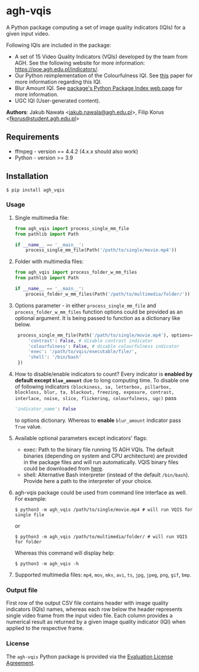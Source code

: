 # agh-vqis
A Python package computing a set of image quality indicators (IQIs) for a given input video.

Following IQIs are included in the package:

- A set of 15 Video Quality Indicators (VQIs) developed by the team from AGH. See the following website for more information: https://qoe.agh.edu.pl/indicators/.
- Our Python reimplementation of the Colourfulness IQI. See [this](http://infoscience.epfl.ch/record/33994/files/HaslerS03.pdf) paper for more information regarding this IQI.
- Blur Amount IQI. See [package's Python Package Index web page](https://pypi.org/project/cpbd/) for more information.
- UGC IQI (User-generated content).

**Authors**: Jakub Nawała <[jakub.nawala@agh.edu.pl](mailto:jnawala@agh.edu.pl)>, Filip Korus <[fkorus@student.agh.edu.pl](mailto:fkorus@studnt.agh.edu.pl)>

## Requirements
- ffmpeg - version == 4.4.2 (4.x.x should also work)
- Python - version >= 3.9

## Installation
```shell
$ pip install agh_vqis
```

### Usage
1. Single multimedia file:
    ```python
    from agh_vqis import process_single_mm_file
    from pathlib import Path
    
    if __name__ == '__main__':
        process_single_mm_file(Path('/path/to/single/movie.mp4'))
    ```


2. Folder with multimedia files:
    ```python
    from agh_vqis import process_folder_w_mm_files
    from pathlib import Path
    
    if __name__ == '__main__':
        process_folder_w_mm_files(Path('/path/to/multimedia/folder/'))
   ```


3. Options parameter - in either `process_single_mm_file` and `process_folder_w_mm_files` function options could be provided as an optional argument. It is being passed to function as a dictionary like below.
    ```python
     process_single_mm_file(Path('/path/to/single/movie.mp4'), options={
         'contrast': False, # disable contrast indicator
         'colourfulness': False, # disable colourfulness indicator
         'exec': '/path/to/vqis/executable/file/',
         'shell': '/bin/bash'
     })
    ```
   

4. How to disable/enable indicators to count? Every indicator is **enabled by default except `blue_amount`** due to long computing time. To disable one of following indicators `(blockiness, sa, letterbox, pillarbox, blockloss, blur, ta, blackout, freezing, exposure, contrast, interlace, noise, slice, flickering, colourfulness, ugc)` pass 
   ```python
   'indicator_name': False
   ```
   to options dictionary. Whereas to **enable** `blur_amount` indicator pass `True` value.


5. Available optional parameters except indicators' flags:
    - exec: Path to the binary file running 15 AGH VQIs. The default binaries (depending on system and CPU architecture) are provided in the package files and will run automatically. VQIS binary files could be downloaded from [here](https://qoe.agh.edu.pl/indicators/).
    - shell: Alternative Bash interpreter (instead of the default `/bin/bash`). Provide here a path to the interpreter of your choice.


6. agh-vqis package could be used from command line interface as well. For example:
   ```shell
   $ python3 -m agh_vqis /path/to/single/movie.mp4 # will run VQIS for single file
   ```
   or
   ```shell
   $ python3 -m agh_vqis /path/to/multimedia/folder/ # will run VQIS for folder
   ```
   Whereas this command will display help:
   ```shell
   $ python3 -m agh_vqis -h
   ```
7. Supported multimedia files: `mp4`, `mov`, `mkv`, `avi`, `ts`, `jpg`, `jpeg`, `png`, `gif`, `bmp`.

### Output file
First row of the output CSV file contains header with image quality indicators (IQIs) names, whereas each row below the header represents single video frame from the input video file. Each column provides a numerical result as returned by a given image quality indicator (IQI) when applied to the respective frame.

### License
The `agh-vqis` Python package is provided via the [Evaluation License Agreement](https://app.qoe.agh.edu.pl/public/agh-vqis/license.txt).
